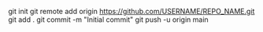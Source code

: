 git init
git remote add origin https://github.com/USERNAME/REPO_NAME.git
git add .
git commit -m "Initial commit"
git push -u origin main
